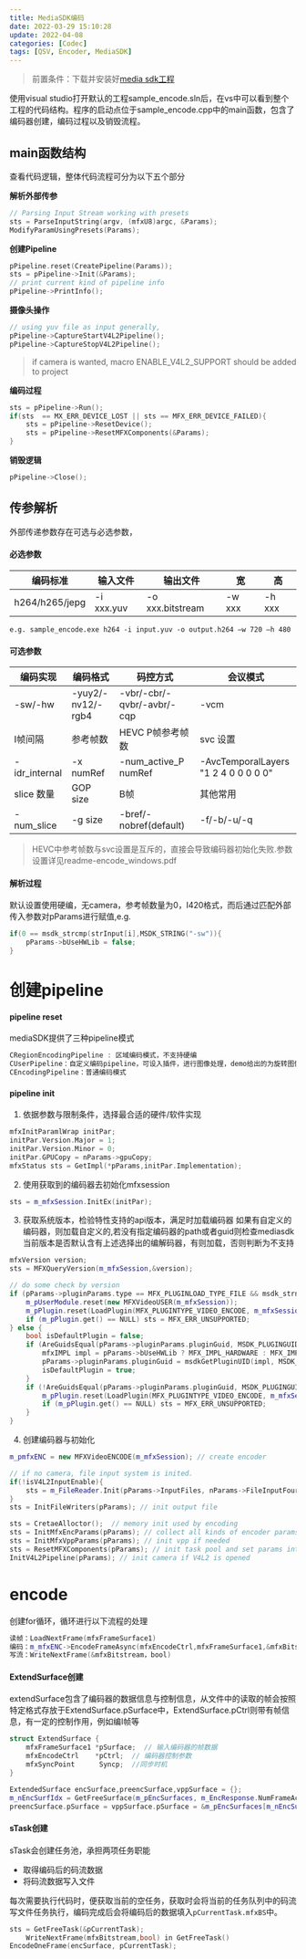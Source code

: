 ```yaml
---
title: MediaSDK编码 
date: 2022-03-29 15:10:28
update: 2022-04-08
categories: [Codec]
tags: [QSV, Encoder, MediaSDK]
---
```


> 前置条件：下载并安装好[media sdk工程](https://www.intel.com/content/www/us/en/developer/tools/media-sdk/choose-download-client.html)

使用visual studio打开默认的工程sample_encode.sln后，在vs中可以看到整个工程的代码结构。程序的启动点位于sample_encode.cpp中的main函数，包含了编码器创建，编码过程以及销毁流程。

<!-- more -->

## main函数结构

查看代码逻辑，整体代码流程可分为以下五个部分

**解析外部传参**
```c++
// Parsing Input Stream working with presets
sts = ParseInputString(argv, (mfxU8)argc, &Params);
ModifyParamUsingPresets(Params);
```

**创建Pipeline**
```c++
pPipeline.reset(CreatePipeline(Params));
sts = pPipeline->Init(&Params);
// print current kind of pipeline info
pPipeline->PrintInfo(); 
```

**摄像头操作**
```c++
// using yuv file as input generally,
pPipeline->CaptureStartV4L2Pipeline();
pPipeline->CaptureStopV4L2Pipeline();
```
> if camera is wanted, macro ENABLE_V4L2_SUPPORT should be added to project

**编码过程**
```c++
sts = pPipeline->Run();
if(sts  == MX_ERR_DEVICE_LOST || sts == MFX_ERR_DEVICE_FAILED){
    sts = pPipeline->ResetDevice();
    sts = pPipeline->ResetMFXComponents(&Params);
}
```

**销毁逻辑**
```c++
pPipeline->Close();
```

## 传参解析

外部传递参数存在可选与必选参数，

#### 必选参数

| 编码标准 | 输入文件 | 输出文件 | 宽 | 高 |
| --- | --- | --- | --- | --- |
| h264/h265/jepg | -i xxx.yuv | -o xxx.bitstream | -w xxx | -h xxx |

`e.g. sample_encode.exe h264 -i input.yuv -o output.h264 –w 720 –h 480`

#### 可选参数

| 编码实现 | 编码格式 | 码控方式 | 会议模式 |
| --- | --- | --- | --- |
| -sw/-hw | -yuy2/-nv12/-rgb4 | -vbr/-cbr/-qvbr/-avbr/-cqp | -vcm |
| I帧间隔 | 参考帧数 | HEVC P帧参考帧数 | svc 设置 |
| -idr_internal | -x numRef | -num_active_P numRef | -AvcTemporalLayers "1 2 4 0 0 0 0 0" |
| slice 数量 | GOP size | B帧 | 其他常用 |
| -num_slice | -g size | -bref/-nobref(default) | -f/-b/-u/-q |

> HEVC中参考帧数与svc设置是互斥的，直接会导致编码器初始化失败.参数设置详见readme-encode_windows.pdf

#### 解析过程
默认设置使用硬编，无camera，参考帧数量为0，I420格式，而后通过匹配外部传入参数对pParams进行赋值,e.g.
```c++
if(0 == msdk_strcmp(strInput[i],MSDK_STRING("-sw")){
    pParams->bUseHWLib = false;
}
```

# 创建pipeline

#### pipeline reset
mediaSDK提供了三种pipeline模式
```c++
CRegionEncodingPipeline : 区域编码模式，不支持硬编
CUserPipeline：自定义编码pipeline，可设入插件，进行图像处理，demo给出的为旋转图像能力
CEncodingPipeline：普通编码模式
```


#### pipeline init
1. 依据参数与限制条件，选择最合适的硬件/软件实现
```c++
mfxInitParamlWrap initPar;
initPar.Version.Major = 1;
initPar.Version.Minor = 0;
initPar.GPUCopy = nParams->gpuCopy;
mfxStatus sts = GetImpl(*pParams,initPar.Implementation);
```

2. 使用获取到的编码器去初始化mfxsession
```c++
sts = m_mfxSession.InitEx(initPar);
```

3. 获取系统版本，检验特性支持的api版本，满足时加载编码器
如果有自定义的编码器，则加载自定义的,若没有指定编码器的path或者guid则检查mediasdk当前版本是否默认含有上述选择出的编解码器，有则加载，否则判断为不支持
```c++
mfxVersion version;
sts = MFXQueryVersion(m_mfxSession,&version);

// do some check by version
if (pParams->pluginParams.type == MFX_PLUGINLOAD_TYPE_FILE && msdk_strnlen(pParams->pluginParams.strPluginPath, sizeof(pParams->pluginParams.strPluginPath))){
    m_pUserModule.reset(new MFXVideoUSER(m_mfxSession));
    m_pPlugin.reset(LoadPlugin(MFX_PLUGINTYPE_VIDEO_ENCODE, m_mfxSession, pParams->pluginParams.pluginGuid, 1, pParams->pluginParams.strPluginPath, (mfxU32)msdk_strnlen(pParams->pluginParams.strPluginPath, sizeof(pParams->pluginParams.strPluginPath))));
    if (m_pPlugin.get() == NULL) sts = MFX_ERR_UNSUPPORTED;
} else {
    bool isDefaultPlugin = false;
    if (AreGuidsEqual(pParams->pluginParams.pluginGuid, MSDK_PLUGINGUID_NULL)) {
        mfxIMPL impl = pParams->bUseHWLib ? MFX_IMPL_HARDWARE : MFX_IMPL_SOFTWARE;
        pParams->pluginParams.pluginGuid = msdkGetPluginUID(impl, MSDK_VENCODE, pParams->CodecId);
        isDefaultPlugin = true;
    }
    if (!AreGuidsEqual(pParams->pluginParams.pluginGuid, MSDK_PLUGINGUID_NULL)) {
        m_pPlugin.reset(LoadPlugin(MFX_PLUGINTYPE_VIDEO_ENCODE, m_mfxSession, pParams->pluginParams.pluginGuid, 1));
        if (m_pPlugin.get() == NULL) sts = MFX_ERR_UNSUPPORTED;
    }
}
```

4. 创建编码器与初始化
```c++
m_pmfxENC = new MFXVideoENCODE(m_mfxSession); // create encoder

// if no camera, file input system is inited.
if(!isV4L2InputEnable){
    sts = m_FileReader.Init(pParams->InputFiles, nParams->FileInputFourCC, readerShift);
}
sts = InitFileWriters(pParams); // init output file

sts = CretaeAlloctor();  // memory init used by encoding
sts = InitMfxEncParams(pParams); // collect all kinds of encoder params 
sts = InitMfxVppParams(pParams); // init vpp if needed
sts = ResetMFXComponents(pParams); // init task pool and set params into encoder
InitV4L2Pipeline(pParams); // init camera if V4L2 is opened

``` 

# encode

创建for循环，循环进行以下流程的处理
```c++
读帧：LoadNextFrame(mfxFrameSurface1)
编码：m_mfxENC->EncodeFrameAsync(mfxEncodeCtrl,mfxFrameSurface1,&mfxBitstreamWrapper,&mfxSyncPoint)
写流：WriteNextFrame(&mfxBitstream，bool)
```

#### ExtendSurface创建
extendSurface包含了编码器的数据信息与控制信息，从文件中的读取的帧会按照特定格式存放于ExtendSurface.pSurface中，ExtendSurface.pCtrl则带有帧信息，有一定的控制作用，例如编I帧等
```c++
struct ExtendSurface {
    mfxFrameSurface1 *pSurface;  // 输入编码器的帧数据
    mfxEncodeCtrl    *pCtrl;  // 编码器控制参数
    mfxSyncPoint      Syncp;  //同步时机
}

ExtendedSurface encSurface,preencSurface,vppSurface = {};
m_nEncSurfIdx = GetFreeSurface(m_pEncSurfaces, m_EncResponse.NumFrameActual);
preencSurface.pSurface = vppSurface.pSurface = &m_pEncSurfaces[m_nEncSurfIdx];
```
#### sTask创建
sTask会创建任务池，承担两项任务职能
- 取得编码后的码流数据
- 将码流数据写入文件

每次需要执行代码时，便获取当前的空任务，获取时会将当前的任务队列中的码流写文件任务执行，编码完成后会将编码后的数据填入`pCurrentTask.mfxBS`中。
```c++
sts = GetFreeTask(&pCurrentTask);
    WriteNextFrame(mfxBitstream,bool) in GetFreeTask()
EncodeOneFrame(encSurface, pCurrentTask);
```